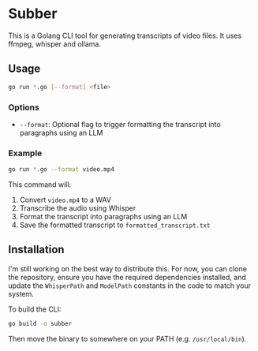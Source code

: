# Subber

This is a Golang CLI tool for generating transcripts of video files. It uses ffmpeg, whisper and ollama.

## Usage

```bash
go run *.go [--format] <file>
```

### Options

- `--format`: Optional flag to trigger formatting the transcript into paragraphs using an LLM

### Example

```bash
go run *.go --format video.mp4
```

This command will:

1. Convert `video.mp4` to a WAV
2. Transcribe the audio using Whisper
3. Format the transcript into paragraphs using an LLM
4. Save the formatted transcript to `formatted_transcript.txt`

## Installation

I'm still working on the best way to distribute this. For now, you can clone the repository, ensure you have the required dependencies installed, and update the `WhisperPath` and `ModelPath` constants in the code to match your system.

To build the CLI:

```bash
go build -o subber
```

Then move the binary to somewhere on your PATH (e.g. `/usr/local/bin`).
